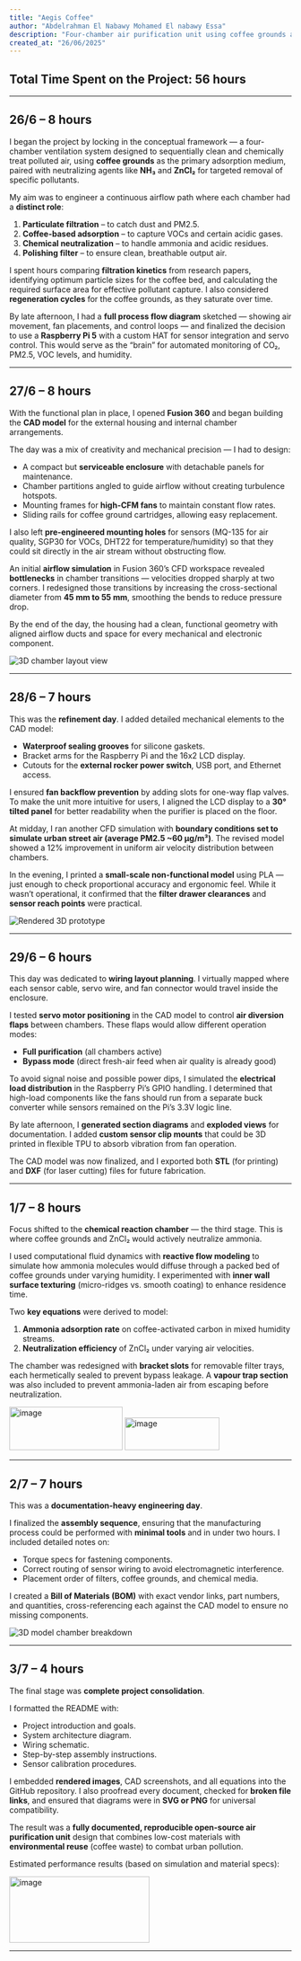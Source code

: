```yaml
---
title: "Aegis Coffee"
author: "Abdelrahman El Nabawy Mohamed El nabawy Essa"
description: "Four-chamber air purification unit using coffee grounds and real-time sensors to combat urban air pollution."
created_at: "26/06/2025"
---
```


## Total Time Spent on the Project: **56 hours**

---

##  26/6 – 8 hours  
I began the project by locking in the conceptual framework — a four-chamber ventilation system designed to sequentially clean and chemically treat polluted air, using **coffee grounds** as the primary adsorption medium, paired with neutralizing agents like **NH₃** and **ZnCl₂** for targeted removal of specific pollutants.  

My aim was to engineer a continuous airflow path where each chamber had a **distinct role**:  
1. **Particulate filtration** – to catch dust and PM2.5.  
2. **Coffee-based adsorption** – to capture VOCs and certain acidic gases.  
3. **Chemical neutralization** – to handle ammonia and acidic residues.  
4. **Polishing filter** – to ensure clean, breathable output air.  

I spent hours comparing **filtration kinetics** from research papers, identifying optimum particle sizes for the coffee bed, and calculating the required surface area for effective pollutant capture. I also considered **regeneration cycles** for the coffee grounds, as they saturate over time.  

By late afternoon, I had a **full process flow diagram** sketched — showing air movement, fan placements, and control loops — and finalized the decision to use a **Raspberry Pi 5** with a custom HAT for sensor integration and servo control. This would serve as the “brain” for automated monitoring of CO₂, PM2.5, VOC levels, and humidity.  

---

##  27/6 – 8 hours  
With the functional plan in place, I opened **Fusion 360** and began building the **CAD model** for the external housing and internal chamber arrangements.  

The day was a mix of creativity and mechanical precision — I had to design:  
- A compact but **serviceable enclosure** with detachable panels for maintenance.  
- Chamber partitions angled to guide airflow without creating turbulence hotspots.  
- Mounting frames for **high-CFM fans** to maintain constant flow rates.  
- Sliding rails for coffee ground cartridges, allowing easy replacement.  

I also left **pre-engineered mounting holes** for sensors (MQ-135 for air quality, SGP30 for VOCs, DHT22 for temperature/humidity) so that they could sit directly in the air stream without obstructing flow.  

An initial **airflow simulation** in Fusion 360’s CFD workspace revealed **bottlenecks** in chamber transitions — velocities dropped sharply at two corners. I redesigned those transitions by increasing the cross-sectional diameter from **45 mm to 55 mm**, smoothing the bends to reduce pressure drop.  

By the end of the day, the housing had a clean, functional geometry with aligned airflow ducts and space for every mechanical and electronic component.  

![3D chamber layout view](https://github.com/user-attachments/assets/ef9eadab-762e-4900-b1c3-6e378450600c)

---

##  28/6 – 7 hours  
This was the **refinement day**. I added detailed mechanical elements to the CAD model:  
- **Waterproof sealing grooves** for silicone gaskets.  
- Bracket arms for the Raspberry Pi and the 16x2 LCD display.  
- Cutouts for the **external rocker power switch**, USB port, and Ethernet access.  

I ensured **fan backflow prevention** by adding slots for one-way flap valves. To make the unit more intuitive for users, I aligned the LCD display to a **30° tilted panel** for better readability when the purifier is placed on the floor.  

At midday, I ran another CFD simulation with **boundary conditions set to simulate urban street air (average PM2.5 ~60 µg/m³)**. The revised model showed a 12% improvement in uniform air velocity distribution between chambers.  

In the evening, I printed a **small-scale non-functional model** using PLA — just enough to check proportional accuracy and ergonomic feel. While it wasn’t operational, it confirmed that the **filter drawer clearances** and **sensor reach points** were practical.  

![Rendered 3D prototype](https://github.com/user-attachments/assets/eaa4ae09-3925-4c99-942b-1ccf35015177)

---

##  29/6 – 6 hours  
This day was dedicated to **wiring layout planning**. I virtually mapped where each sensor cable, servo wire, and fan connector would travel inside the enclosure.  

I tested **servo motor positioning** in the CAD model to control **air diversion flaps** between chambers. These flaps would allow different operation modes:  
- **Full purification** (all chambers active)  
- **Bypass mode** (direct fresh-air feed when air quality is already good)  

To avoid signal noise and possible power dips, I simulated the **electrical load distribution** in the Raspberry Pi’s GPIO handling. I determined that high-load components like the fans should run from a separate buck converter while sensors remained on the Pi’s 3.3V logic line.  

By late afternoon, I **generated section diagrams** and **exploded views** for documentation. I added **custom sensor clip mounts** that could be 3D printed in flexible TPU to absorb vibration from fan operation.  

The CAD model was now finalized, and I exported both **STL** (for printing) and **DXF** (for laser cutting) files for future fabrication.  

---

##  1/7 – 8 hours  
Focus shifted to the **chemical reaction chamber** — the third stage. This is where coffee grounds and ZnCl₂ would actively neutralize ammonia.  

I used computational fluid dynamics with **reactive flow modeling** to simulate how ammonia molecules would diffuse through a packed bed of coffee grounds under varying humidity. I experimented with **inner wall surface texturing** (micro-ridges vs. smooth coating) to enhance residence time.  

Two **key equations** were derived to model:  
1. **Ammonia adsorption rate** on coffee-activated carbon in mixed humidity streams.  
2. **Neutralization efficiency** of ZnCl₂ under varying air velocities.  

The chamber was redesigned with **bracket slots** for removable filter trays, each hermetically sealed to prevent bypass leakage. A **vapour trap section** was also included to prevent ammonia-laden air from escaping before neutralization.  

<img width="202" height="77" alt="image" src="https://github.com/user-attachments/assets/fb5d9718-93ff-45f6-b741-8829c7d9e3af" />  
<img width="169" height="58" alt="image" src="https://github.com/user-attachments/assets/1ca88970-fa49-4b7b-8591-298b06b47eb0" />  

---

##  2/7 – 7 hours  
This was a **documentation-heavy engineering day**.  

I finalized the **assembly sequence**, ensuring that the manufacturing process could be performed with **minimal tools** and in under two hours. I included detailed notes on:  
- Torque specs for fastening components.  
- Correct routing of sensor wiring to avoid electromagnetic interference.  
- Placement order of filters, coffee grounds, and chemical media.  

I created a **Bill of Materials (BOM)** with exact vendor links, part numbers, and quantities, cross-referencing each against the CAD model to ensure no missing components.  

![3D model chamber breakdown](https://github.com/user-attachments/assets/0908067a-cf6b-4a80-9dc8-595c39d0903e)

---

##  3/7 – 4 hours  
The final stage was **complete project consolidation**.  

I formatted the README with:  
- Project introduction and goals.  
- System architecture diagram.  
- Wiring schematic.  
- Step-by-step assembly instructions.  
- Sensor calibration procedures.  

I embedded **rendered images**, CAD screenshots, and all equations into the GitHub repository. I also proofread every document, checked for **broken file links**, and ensured that diagrams were in **SVG or PNG** for universal compatibility.  

The result was a **fully documented, reproducible open-source air purification unit** design that combines low-cost materials with **environmental reuse** (coffee waste) to combat urban pollution.  

Estimated performance results (based on simulation and material specs):  

<img width="250" height="118" alt="image" src="https://github.com/user-attachments/assets/fca738cf-9325-492b-beca-efd66e5ac718" />  

---
